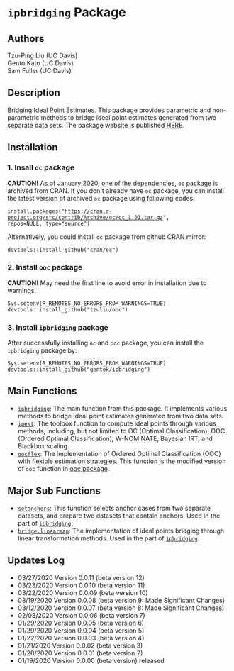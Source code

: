# <code>ipbridging</code> Package

## Authors

Tzu-Ping Liu (UC Davis) <br>
Gento Kato (UC Davis) <br>
Sam Fuller (UC Davis)

## Description

Bridging Ideal Point Estimates. This package provides parametric and non-parametric methods to bridge ideal point estimates generated from two separate data sets. 
The package website is published [HERE](https://gentok.github.io/ipbridging/).

## Installation

### 1. Insall <code>oc</code> package

<b>CAUTION!</b> As of January 2020, one of the dependencies, <code>oc</code> package is archived from CRAN. 
If you don't already have <code>oc</code> package, you can install the latest version of archived <code>oc</code> package using following codes:

<code>install.packages("https://cran.r-project.org/src/contrib/Archive/oc/oc_1.01.tar.gz", repos=NULL, type="source")</code>

Alternatively, you could install <code>oc</code> package from github CRAN mirror:

<code>devtools::install_github("cran/oc")</code>

### 2. Install <code>ooc</code> package

<b>CAUTION!</b> May need the first line to avoid error in installation due to warnings.

<code>Sys.setenv(R_REMOTES_NO_ERRORS_FROM_WARNINGS=TRUE)</code> <br>
<code>devtools::install_github("tzuliu/ooc")</code>

### 3. Install <code>ipbridging</code> package

After successfully installing <code>oc</code> and <code>ooc</code> package, you can install the <code>ipbridging</code> package by:

<code>Sys.setenv(R_REMOTES_NO_ERRORS_FROM_WARNINGS=TRUE)</code> <br>
<code>devtools::install_github("gentok/ipbridging")</code>

<!-- Also, in case you want to use GPU accelerated method to tune SVM parameters in <code>oocflex</code> function, you need to install <code>Rgtsvm</code> package (check the GitHub repository [HERE](https://github.com/Danko-Lab/Rgtsvm)). You need to have PC with NVIDIA GPU and Linux OS to install <code>Rgtsvm</code> package. -->

## Main Functions

* <code>[ipbridging](https://gentok.github.io/ipbridging/reference/ipbridging.html)</code>: The main function from this package. It implements various methods to bridge ideal point estimates generated from two data sets.
* <code>[ipest](https://gentok.github.io/ipbridging/reference/ipest.html)</code>: The toolbox function to compute ideal points through various methods, including, but not limited to OC (Optimal Classification), OOC (Ordered Optimal Classification), W-NOMINATE, Bayesian IRT, and Blackbox scaling.
* <code>[oocflex](https://gentok.github.io/ipbridging/reference/oocflex.html)</code>: The implementation of Ordered Optimal Classification (OOC) with flexible estimation strategies. This function is the modified version of <code>ooc</code> function in [ooc package](https://github.com/tzuliu/ooc).

## Major Sub Functions

* <code>[setanchors](https://gentok.github.io/ipbridging/reference/setanchors.html)</code>: This function selects anchor cases from two separate datasets, and prepare two datasets that contain anchors. Used in the part of <code>[ipbridging](https://gentok.github.io/ipbridging/reference/ipbridging.html)</code>.
* <code>[bridge.linearmap](https://gentok.github.io/ipbridging/reference/bridge.linearmap.html)</code>: The implementation of ideal points bridging through linear transformation methods. Used in the part of <code>[ipbridging](https://gentok.github.io/ipbridging/reference/ipbridging.html)</code>.

## Updates Log

* 03/27/2020 Version 0.0.11 (beta version 12)
* 03/23/2020 Version 0.0.10 (beta version 11)
* 03/22/2020 Version 0.0.09 (beta version 10)
* 03/19/2020 Version 0.0.08 (beta version 9: Made Significant Changes)
* 03/12/2020 Version 0.0.07 (beta version 8: Made Significant Changes)
* 02/03/2020 Version 0.0.06 (beta version 7)
* 01/29/2020 Version 0.0.05 (beta version 6)
* 01/29/2020 Version 0.0.04 (beta version 5)
* 01/22/2020 Version 0.0.03 (beta version 4)
* 01/21/2020 Version 0.0.02 (beta version 3)
* 01/20/2020 Version 0.0.01 (beta version 2)
* 01/19/2020 Version 0.0.00 (beta version) released
